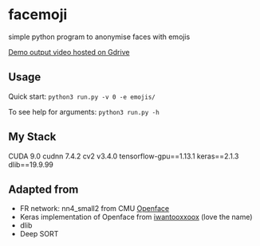# facemoji
simple python program to anonymise faces with emojis 

[Demo output video hosted on Gdrive](https://drive.google.com/open?id=1ZpZZtuUPsrvspxh-I9GvbtTPQ-m1Aplr)


## Usage
Quick start:
`python3 run.py -v 0 -e emojis/ `

To see help for arguments:
`python3 run.py -h `


## My Stack
CUDA 9.0
cudnn 7.4.2
cv2 v3.4.0
tensorflow-gpu==1.13.1
keras==2.1.3
dlib==19.9.99 

## Adapted from
- FR network: nn4_small2 from CMU [Openface](https://cmusatyalab.github.io/openface/) 
- Keras implementation of Openface from [iwantooxxoox](https://github.com/iwantooxxoox/Keras-OpenFace) (love the name)
- dlib
- Deep SORT
